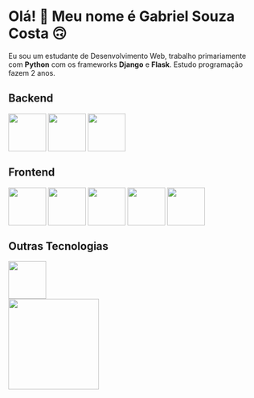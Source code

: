 # Olá! :handshake: Meu nome é Gabriel Souza Costa 🙃

Eu sou um estudante de Desenvolvimento Web, trabalho primariamente com <strong>Python</strong> com os frameworks <strong>Django</strong> e <strong>Flask</strong>.
Estudo programação fazem 2 anos.

<h2>
  Backend
</h2>
<div style="display: inline-block">
  <img align="center" height="75" src="https://cdn.jsdelivr.net/gh/devicons/devicon/icons/python/python-original-wordmark.svg" />
  <img align="center" height="75" src="https://static.djangoproject.com/img/logos/django-logo-negative.png" />
  <img align="center" height="75" src="https://user-images.githubusercontent.com/79537042/174825981-ea87c0a8-4a21-4587-9a84-f24d6d0f80e3.png" />
  
  
</div>



<h2>
  Frontend
</h2>
<div style="display: inline-block">
  <img align="center" height="75" src="https://cdn.jsdelivr.net/gh/devicons/devicon/icons/javascript/javascript-plain.svg" />
  <img align="center" height="75" src="https://cdn.jsdelivr.net/gh/devicons/devicon/icons/html5/html5-original.svg" />
  <img align="center" height="75" src="https://cdn.jsdelivr.net/gh/devicons/devicon/icons/css3/css3-original.svg" />
  <img align="center" height="75" src="https://cdn.jsdelivr.net/gh/devicons/devicon/icons/react/react-original.svg" />
  <img align="center" height="75" src="https://cdn.jsdelivr.net/gh/devicons/devicon/icons/bootstrap/bootstrap-original.svg" />
</div>

<h2>
  Outras Tecnologias
</h2>
<div style="display: inline-block">
<img align="center" height="75" src="https://cdn.jsdelivr.net/gh/devicons/devicon/icons/heroku/heroku-original.svg" />
</div>
<br>
<div>
  <img height="180em" src="https://github-readme-stats.vercel.app/api?username=GabrielSouzaCosta&show_icons=true&theme=synthwave">
</div>
